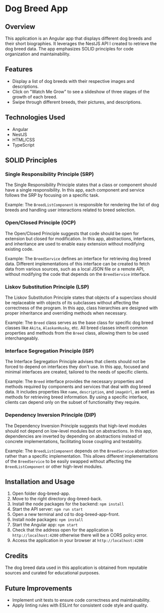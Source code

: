 # Dog Breed App

## Overview
This application is an Angular app that displays different dog breeds and their short biographies. It leverages the NestJS API I created to retrieve the dog breed data. The app emphasizes SOLID principles for code organization and maintainability.

## Features
- Display a list of dog breeds with their respective images and descriptions.
- Click on "Watch Me Grow" to see a slideshow of three stages of the growth of each breed.
- Swipe through different breeds, their pictures, and descriptions.

## Technologies Used
- Angular
- NestJS
- HTML/CSS
- TypeScript

## SOLID Principles

### Single Responsibility Principle (SRP)
The Single Responsibility Principle states that a class or component should have a single responsibility. In this app, each component and service follows the SRP by focusing on a specific task.

Example: The `BreedListComponent` is responsible for rendering the list of dog breeds and handling user interactions related to breed selection.

### Open/Closed Principle (OCP)
The Open/Closed Principle suggests that code should be open for extension but closed for modification. In this app, abstractions, interfaces, and inheritance are used to enable easy extension without modifying existing code.

Example: The `BreedService` defines an interface for retrieving dog breed data. Different implementations of this interface can be created to fetch data from various sources, such as a local JSON file or a remote API, without modifying the code that depends on the `BreedService` interface.

### Liskov Substitution Principle (LSP)
The Liskov Substitution Principle states that objects of a superclass should be replaceable with objects of its subclasses without affecting the correctness of the program. In this app, class hierarchies are designed with proper inheritance and overriding methods when necessary.

Example: The `Breed` class serves as the base class for specific dog breed classes like `Akita`, `AlaskanHusky`, etc. All breed classes inherit common properties and methods from the `Breed` class, allowing them to be used interchangeably.

### Interface Segregation Principle (ISP)
The Interface Segregation Principle advises that clients should not be forced to depend on interfaces they don't use. In this app, focused and minimal interfaces are created, tailored to the needs of specific clients.

Example: The `Breed` interface provides the necessary properties and methods required by components and services that deal with dog breed data. It includes properties like `name`, `description`, and `imageUrl`, as well as methods for retrieving breed information. By using a specific interface, clients can depend only on the subset of functionality they require.

### Dependency Inversion Principle (DIP)
The Dependency Inversion Principle suggests that high-level modules should not depend on low-level modules but on abstractions. In this app, dependencies are inverted by depending on abstractions instead of concrete implementations, facilitating loose coupling and testability.

Example: The `BreedListComponent` depends on the `BreedService` abstraction rather than a specific implementation. This allows different implementations of the `BreedService` to be easily swapped without affecting the `BreedListComponent` or other high-level modules.

## Installation and Usage
1. Open folder dog-breed-app.
2. Move to the right directory dog-breed-back.
3. Install the node packages for the backend: `npm install`
4. Start the API server: `npm run start`
5. Open a new terminal and cd to dog-breed-app-front.
6. Install node packages: `npm install`
7. Start the Angular app: `npm start`
8. Check that the address open for the application is `http://localhost:4200` otherwise there will be a CORS policy error.
9. Access the application in your browser at `http://localhost:4200`

## Credits
The dog breed data used in this application is obtained from reputable sources and curated for educational purposes.

## Future Improvements
- Implement unit tests to ensure code correctness and maintainability.
- Apply linting rules with ESLint for consistent code style and quality.

